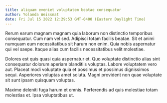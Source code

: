 ```yaml
---
title: aliquam eveniet voluptatem beatae consequatur
author: Yolanda Weissnat
date: Fri Jul 15 2022 12:29:53 GMT-0400 (Eastern Daylight Time)
---
```

Rerum earum magnam magnam quia laborum non distinctio temporibus consequatur. Cum nam vel sed. Adipisci totam facilis beatae. Sit et animi numquam eum necessitatibus sit harum non enim. Quia nobis aspernatur qui vel saepe. Itaque alias cum facilis necessitatibus velit molestiae.

 Dolores est quis quasi quia aspernatur et. Quo voluptate distinctio alias sint consequatur dolorum aperiam blanditiis voluptas. Labore voluptatem vero aut. Placeat modi voluptate quia et possimus et possimus dignissimos sequi. Asperiores voluptas amet soluta. Magni provident non quae voluptate sit sunt ipsam quisquam voluptas.

 Maxime deleniti fuga harum et omnis. Perferendis ad quis molestiae totam molestias et. Ipsa voluptatibus ut.